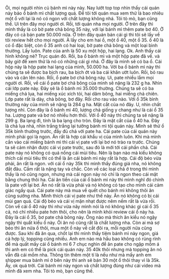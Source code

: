 Ôi, mọi người nhìn củ bánh mì này này. Nay lướt top top nhìn thấy cái quán này báo ổ bánh mì chất lượng quá. Để tôi tới quán mua xem thử là bao nhiêu một ổ với lại là nó có ngon với chất lượng không nhá. Tôi tò mò, bạn cũng thế. Ui trên đây mọi người ơi. Rồi, tới quán nha mọi người. Ở trên đây thì mình thấy là có bờ pate chả bông 35 này, với lại bánh mì thêm pate bơ 40. Ở đây có cả bán pate 50.000 nữa. Ở trên đây quán bán cái gì thì tôi sẽ lấy về tôi review hết cho mọi người. À lấy cho em hai ổ, một ổ 40, một ổ 35. ổ 40 là có ổ đặc biệt, còn ổ 35 anh có hai loại, bờ pate chả bông và một loại bình thường. Lấy luôn. Pate của anh là 50 xu một hộp, hai lạng. Ok. Anh thấy cái hình không nè? Trục quán đó. Rồi, ba ổ bánh mì và một hộp pate đã về. và bây giờ để xem thử là nó có những cái gì nhá. Ở đây là mình sẽ có ba ổ. Cái hộp này là hộp pate hai lạng của mình, 50.000 ha. Với ba ổ bánh mì này thì chúng ta sẽ được ba bịch rau, ba bịch ớt và ba cái khăn ướt luôn. Rồi, bỏ rau vào và cân lên nào. Rồi, ổ pate bơ chả bông này. Ui, pate nhiều lắm mọi người ơi. Rồi, về cái ổ pate bơ chả bông của mình sẽ nặng là 232 g ha. Nhìn cái lớp pate này. Đây sẽ là ổ bánh mì 35.000 thường. Chúng ta sẽ có ba miếng chả lụa, hai miếng xúc xích tỏi, hai dăm bông, hai miếng chả chiên. Lớp pate rất là dày, chà bông, bơ đây. Rồi cho rau vào nào. Với ổ 35k bình thường này của mình sẽ nặng là 284 g ha. Mặt cắt của nó đây. U, nhìn chất lượng nhỉ. Còn đây là ổ bánh mì 40, lượng chả giống y chang như là cái ổ 35 ha. Lượng pate và bơ nó nhiều hơn thôi. Với ổ 40 này thì chúng ta sẽ nặng là 299 g. Ba lạng đi, tính là ba lạng cho tròn. Đây là mặt cắt của ổ 40 ha. Đây là chả lụa nhá, nhìn trắng trắng lại tưởng bánh mì tội quán này. Mình sẽ thử ổ 35k bình thường trước, đầy đủ chả với pate ha. Cái pate của cái quán này mình phải gọi là ngon. Ăn rất là hợp cái khẩu vị của mình luôn. Khi mà mình cắn vào cái miếng bánh mì thì cái vị pate với lại bơ nó trào ra trước. Chúng ta sẽ cảm nhận được cái vị pate trước, sau đó là mới tới cái phần chả. Cái pate này nó không có quá nồng cái mùi tiêu. Nên là bạn nào mà kiểu không thích cái mùi tiêu thì có thể là ăn cái bánh mì này rất là hợp. Cái độ béo vừa phải, ăn rất là ngon. với cái ổ này 35k thì mình thấy đúng giá nha, nó không đắt đâu. Cầm rất là nặng tay và chắc. Còn về các loại chả ở trong thì mình thấy là nó cũng ngon, nhưng mà cái ngon này nó chỉ là ngon theo cái mặt bằng chung thôi ha. Cái ăn tiền của cái ổ bánh mì này thì mình nghĩ đó chính là pate với lại bơ. Ăn nó rất là vừa phải và nó không có tạo cho mình cái cảm giác ngấy quá. Cái pate này mà mua về quết cho bánh mì không thôi ăn cũng sướng nha. Mình thích cái vị pate như thế này. Ăn nó không có bị cái mùi gan quá. Cái độ béo và cái vị mặn nhạt được nêm nếm rất là vừa rồi. Còn về cái ổ 40 này thì như vừa nãy mình nói là nó không khác gì cái ổ 35 cả, nó chỉ nhiều pate hơn thôi, cho nên là mình khỏi review cái ổ này ha. Đây là cái ổ 35, bơ pate chả bông này. Ông nào mà thích ăn kiểu nó ngậy ngậy thì quất kiểu ổ này. Ôi ăn nó cũng rất là chất lượng nha. Còn ai mà sợ béo thì ăn nửa ổ thôi, mua một ổ này về cắt đôi ra, mỗi người nửa cũng được. Sau khi đã ăn qua, chốt lại thì mình thấy tiệm bánh mì này ngon, giá cả hợp lý, topping cũng nhiều. Anh em nào mà hầu bao không có rủng rỉnh để mà quất mấy cái ổ bánh mì 6 7 chục nghìn để ăn pate cho ngập mồm á thì anh em có thể là pick cái quán này. 35 40k thôi nhưng mà topping ăn nó vẫn đã cái mồm nha. Thông tin thêm một tí là nếu như mà mấy anh em shipper mua bánh mì ở bên này thì anh sẽ bán 30 một ổ thôi thay vì là 35k. Ấy, ok quá trời. Cái bánh mì này ngon và chất lượng đúng như cái video mà mình đã xem nha. Tôi tò mò, bạn cũng thế.